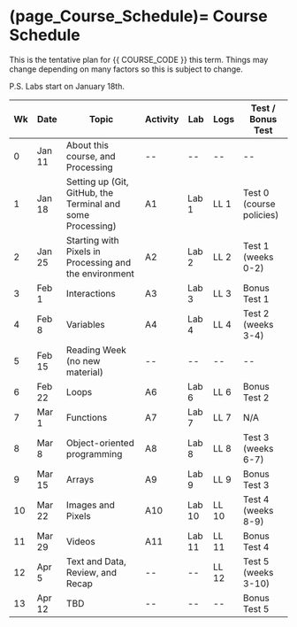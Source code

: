 (page_Course_Schedule)=
Course Schedule
=======================

This is the tentative plan for {{ COURSE_CODE }} this term.
Things may change depending on many factors so this is subject to change.

P.S. Labs start on January 18th.

| Wk | Date   | Topic                                                      | Activity | Lab    | Logs  | Test / Bonus Test        |
|----|--------|------------------------------------------------------------|----------|--------|-------|--------------------------|
| 0  | Jan 11 | About this course, and Processing                          | --       | --     | --    | --                       |
| 1  | Jan 18 | Setting up (Git, GitHub, the Terminal and some Processing) | A1       | Lab 1  | LL 1  | Test 0 (course policies) |
| 2  | Jan 25 | Starting with Pixels in Processing and the environment     | A2       | Lab 2  | LL 2  | Test 1 (weeks 0-2)       |
| 3  | Feb 1  | Interactions                                               | A3       | Lab 3  | LL 3  | Bonus Test 1             |
| 4  | Feb 8  | Variables                                                  | A4       | Lab 4  | LL 4  | Test 2 (weeks 3-4)       |
| 5  | Feb 15 | Reading Week (no new material)                             | --       | --     | --    | --                       |
| 6  | Feb 22 | Loops                                                      | A6       | Lab 6  | LL 6  | Bonus Test 2             |
| 7  | Mar 1  | Functions                                                  | A7       | Lab 7  | LL 7  | N/A                      |
| 8  | Mar 8  | Object-oriented programming                                | A8       | Lab 8  | LL 8  | Test 3 (weeks 6-7)       |
| 9  | Mar 15 | Arrays                                                     | A9       | Lab 9  | LL 9  | Bonus Test 3             |
| 10 | Mar 22 | Images and Pixels                                          | A10      | Lab 10 | LL 10 | Test 4 (weeks 8-9)       |
| 11 | Mar 29 | Videos                                                     | A11      | Lab 11 | LL 11 | Bonus Test 4             |
| 12 | Apr 5  | Text and Data, Review, and Recap                           | --       | --     | LL 12 | Test 5 (weeks 3-10)      |
| 13 | Apr 12 | TBD                                                        | --       | --     | --    | Bonus Test 5             |


<!-- 
00. Kinect and processing (Ignore)

Test 1: Git and Command Line & Primitive Shapes in processing (Weeks 0-2)

    - Git and GitHub (coding train videos)
    - Command line ()
    0. Intro to processing (7)
    1. Pixels (1)
    2. Processing environment (2)

Test 2: Processing and Interactions (3-4)
    3. Interactions (3)
    4. Variables (4)

Test 3: Loops, Functions, and Conditionals (5 + 7)

    6. Loops (6)
    7. Functions (4)

Test 4: OOP and Arrays (8-9)

    8. OOP (6)
    9. Arrays (5)

Test 5: Overview (9-10)

    10. Images and Pixels (7)
    11. Videos (10)
    13. Text and Data 


------ Previous structure
1. Intro, Software Dev, Into ro processing (coordinates & shapes)
2. Primitive shapes, debugging, text, color, active sketches, user interaction
3. Active sketches, user interaction, coordinate transformation, variables and math A
4. Variables and math B, C, and Practice
5. Useful functions: map, norm, constrain, random, noise, images
6. Midterm revision, midterm, review solutions
7. Reading week off
8. Conditionals
9. Loops and functions
10. Functions and OOP
11. Midterm 2
12. OOP
13. Arrays, arrays of object, from processing to Java
14. libraries, gaming techniques, custom shapes, math, data visualization, intro to 3d

-->